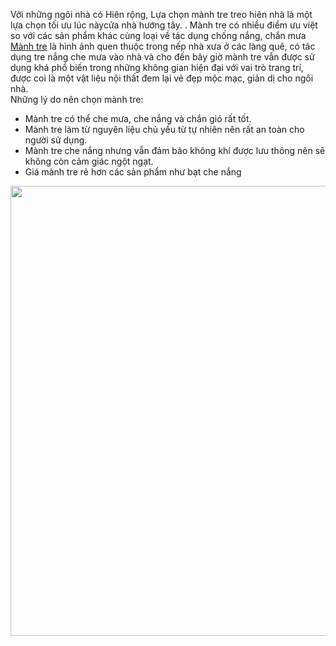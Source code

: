 Với những ngôi nhà có Hiên rộng, Lựa chọn mành tre treo hiên nhà là một lựa chọn tối ưu lúc nàycửa nhà hướng tây. . Mành tre có nhiều điểm ưu việt so với các sản phẩm khác cùng loại về tác dụng chống nắng, chắn mưa <br>
<a href="http://thegioimanhrem.net/danh-muc/manh-truc">Mành tre</a> là hình ảnh quen thuộc trong nếp nhà xưa ở các làng quê, có tác dụng tre nắng che mưa vào nhà và cho đến bây giờ mành tre vẫn được sử dụng khá phổ biến trong những không gian hiện đại với vai trò trang trí, được coi là một vật liệu nội thất đem lại vẻ đẹp mộc mạc, giản dị cho ngôi nhà.<br>
Những lý do nên chọn mành tre:<br>
- Mành tre có thể che mưa, che nắng và chắn gió rất tốt.<br>
- Mành tre làm từ nguyên liệu chủ yếu từ tự nhiên nên rất an toàn cho người sử dụng.<br>
- Mành tre che nắng nhưng vẫn đảm bảo không khí được lưu thông nên sẽ không còn cảm giác ngột ngạt.<br>
- Giá mành tre rẻ hơn các sản phẩm như bạt che nắng<br>
<img src="http://thegioimanhrem.net/wp-content/uploads/2018/04/Manh-tre-treo-hien-nha-dep.jpg" alt="" width="960" height="720" class="aligncenter size-full wp-image-403" />
